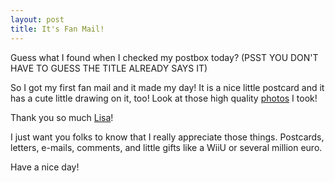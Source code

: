 ```yaml
---
layout: post
title: It's Fan Mail!
---
```


Guess what I found when I checked my postbox today? (PSST YOU DON'T HAVE TO GUESS THE TITLE ALREADY SAYS IT)

So I got my first fan mail and it made my day!
It is a nice little postcard and it has a cute little drawing on it, too!
Look at those high quality [photos](http://lolnein.com/comics/itsfanmail.png) I took!

Thank you so much [Lisa](lisasbasket.tumblr.com)!

I just want you folks to know that I really appreciate those things. Postcards, letters, e-mails, comments, and little gifts like a WiiU or several million euro.

Have a nice day!